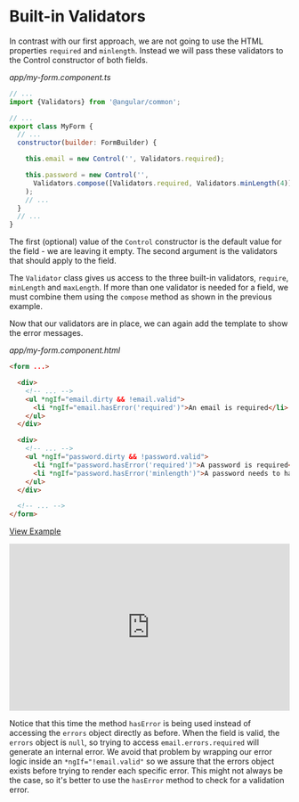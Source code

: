 # Built-in Validators

In contrast with our first approach, we are not going to use the HTML properties `required` and `minlength`. Instead we will pass these validators to the Control constructor of both fields.

_app/my-form.component.ts_
```javascript
// ...
import {Validators} from '@angular/common';

// ...
export class MyForm {
  // ...
  constructor(builder: FormBuilder) {

    this.email = new Control('', Validators.required);

    this.password = new Control('',
      Validators.compose([Validators.required, Validators.minLength(4)])
    );
    // ...
  }
  // ...
}
```

The first (optional) value of the `Control` constructor is the default value for the field - we are leaving it empty. The second argument is the validators that should apply to the field.

The `Validator` class gives us access to the three built-in validators, `require`, `minLength` and `maxLength`. If more than one validator is needed for a field, we must combine them using the `compose` method as shown in the previous example.

Now that our validators are in place, we can again add the template to show the error messages.

_app/my-form.component.html_
```html
<form ...>

  <div>
    <!-- ... -->
    <ul *ngIf="email.dirty && !email.valid">
      <li *ngIf="email.hasError('required')">An email is required</li>
    </ul>
  </div>

  <div>
    <!-- ... -->
    <ul *ngIf="password.dirty && !password.valid">
      <li *ngIf="password.hasError('required')">A password is required</li>
      <li *ngIf="password.hasError('minlength')">A password needs to have at least 4 characters</li>
    </ul>
  </div>

  <!-- ... -->
</form>
```

[View Example](http://plnkr.co/edit/AtW3FrYU3qyNsWtLfUUF?p=preview)

<iframe class="no-pdf" style="width: 100%; height: 300px" src="http://embed.plnkr.co/AtW3FrYU3qyNsWtLfUUF/" frameborder="0" allowfullscren="allowfullscren"></iframe>

Notice that this time the method `hasError` is being used instead of accessing the `errors` object directly as before. When the field is valid, the `errors` object is `null`, so trying to access `email.errors.required` will generate an internal error. We avoid that problem by wrapping our error logic inside an `*ngIf="!email.valid"` so we assure that the errors object exists before trying to render each specific error. This might not always be the case, so it's better to use the `hasError` method to check for a validation error.
